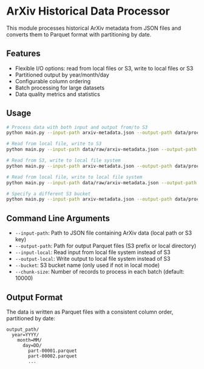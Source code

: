 # ArXiv Historical Data Processor

This module processes historical ArXiv metadata from JSON files and converts them to Parquet format with partitioning by date.

## Features

- Flexible I/O options: read from local files or S3, write to local files or S3
- Partitioned output by year/month/day
- Configurable column ordering
- Batch processing for large datasets
- Data quality metrics and statistics

## Usage

```bash
# Process data with both input and output from/to S3
python main.py --input-path arxiv-metadata.json --output-path data/processed

# Read from local file, write to S3
python main.py --input-path data/raw/arxiv-metadata.json --output-path data/processed --input-local

# Read from S3, write to local file system
python main.py --input-path arxiv-metadata.json --output-path data/processed --output-local

# Read from local file, write to local file system
python main.py --input-path data/raw/arxiv-metadata.json --output-path data/processed --input-local --output-local

# Specify a different S3 bucket
python main.py --input-path arxiv-metadata.json --output-path data/processed --bucket my-bucket-name
```

## Command Line Arguments

- `--input-path`: Path to JSON file containing ArXiv data (local path or S3 key)
- `--output-path`: Path for output Parquet files (S3 prefix or local directory)
- `--input-local`: Read input from local file system instead of S3
- `--output-local`: Write output to local file system instead of S3
- `--bucket`: S3 bucket name (only used if not in local mode)
- `--chunk-size`: Number of records to process in each batch (default: 10000)

## Output Format

The data is written as Parquet files with a consistent column order, partitioned by date:

```
output_path/
  year=YYYY/
    month=MM/
      day=DD/
        part-00001.parquet
        part-00002.parquet
        ...
```
